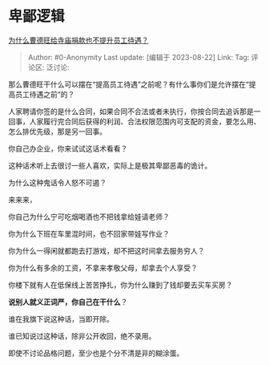 # 卑鄙逻辑
[为什么曹德旺给寺庙捐款也不提升员工待遇？](https://www.zhihu.com/question/592467603/answer/3177147723)

> Author: #0-Anonymity
> Last update: [编辑于 2023-08-22]
> Link:
> Tag:
> 评论区:
> 泛讨论:

那么曹德旺干什么可以摆在“提高员工待遇”之前呢？有什么事你们是允许摆在“提高员工待遇之前”的？

人家聘请你签的是什么合同，如果合同不合法或者未执行，你按合同去追诉那是一回事，人家履行完合同后获得的利润、合法权限范围内可支配的资金，要怎么用、怎么排优先级，那是另一回事。

你自己办企业，你来试试这话术看看？

这种话术听上去很讨一些人喜欢，实际上是极其卑鄙恶毒的诡计。

为什么这种鬼话令人怒不可遏？

来来来，

你自己为什么宁可吃烟喝酒也不把钱拿给娃请老师？

你为什么下班在车里混时间，也不回家带娃写作业？

你为什么一得闲就都跑去打游戏，却不把这时间拿去服务穷人？

你为什么有多余的工资，不拿来孝敬父母，却拿去个人享受？

你楼下就有人在低保线上苦苦挣扎，你为什么赚到了钱却要去买车买房？

**说别人就义正词严，你自己在干什么**？

谁在我旗下说这种话，当即开除。

谁已知说过这种话，除非公开收回，绝不录用。

即使不讨论品格问题，至少也是个分不清是非的糊涂蛋。